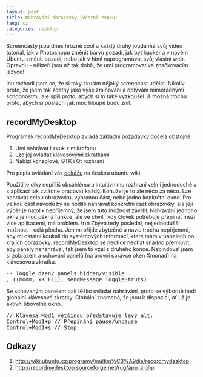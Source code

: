 ```yaml
---
layout: post
title: Nahrávání obrazovky (včetně zvuku)
lang: cz
categories: desktop
---
```



Screencasty jsou dnes hrozně cool a každý druhý jouda má svůj video tutoriál, jak v Photoshopu změnit barvu pozadí, jak být hacker a v novém Ubuntu změnit pozadí, nebo jak v html naprogramovat svůj vlastní web. Opravdu - někteří jsou až tak dobří, že umí programovat ve značkovacím jazyce!

Inu rozhodl jsem se, že si taky zkusím nějaký screencast udělat. Nikoliv proto, že jsem tak zdatný jako výše zmiňovaní a oplývám mimořádnými schopnostmi, ale spíš proto, abych si to také vyzkoušel. A možná trochu proto, abych si poslechl jak moc hloupě budu znít.

## recordMyDesktop
Prográmek [recordMyDesktop](http://recordmydesktop.sourceforge.net/about.php) zvládá základní požadavky docela obstojně.

1. Umí nahrávat i zvuk z mikrofonu
2. Lze jej ovládat klávesovými zkratkami
3. Nabízí konzolové, GTK i Qt rozhraní

Pro popis ovládání vás [odkážu](http://wiki.ubuntu.cz/programy/multimédia/recordmydesktop) na českou ubuntu wiki.

Použití je díky nepříliš obsáhlému a intuitivnímu rozhraní velmi jednoduché a s aplikací tak zvládne pracovat každý. Bohužel je to ale něco za něco. Lze nahrávat celou obrazovku, vybranou část, nebo jedno konkrétní okno. Pro velkou část návodů by se hodilo nahrávat konkrétní část obrazovky, ale její výběr je natolik nepříjemný, že jsem tuto možnost zavrhl. Nahrávání jednoho okna je moc pěkná funkce, ale ve chvíli, kdy člověk potřebuje přepínat mezí více aplikacemi, má problém. \r\n
Zbývá tedy poslední, nejjednodušší možnost - celá plocha. Jen mi přijde zbytečné a navíc trochu nepříjemné, aby mi ostatní koukali do systémových informací, které mám v panelech po krajích obrazovky. recordMyDesktop se nechce nechat snadno přemluvit, aby panely nenahrával, tak jsem to vzal z druhého konce. Nabindoval jsem si zobrazení a schování panelů (na úrovni správce oken Xmonad) na klávesovou zkratku.


<pre class="prettyprint">
-- Toggle dzen2 panels hidden/visible
, ((modm, xK_F11), sendMessage ToggleStruts)
</pre>

Se schovaným panelem pak těžko ovládat nahrávání, proto se výborně hodí globální klávesové zkratky. Globální znamená, že jsou k dispozici, ať už je aktivní libovolné okno.


<pre class="prettyprint">
// Klávesa Mod1 většinou představuje levý alt.
Control+Mod1+p // Přepínání pause/unpause
Control+Mod1+s // Stop
</pre>

## Odkazy
1. <http://wiki.ubuntu.cz/programy/multim%C3%A9dia/recordmydesktop>
2. <http://recordmydesktop.sourceforge.net/rug/app_a.php>
